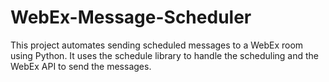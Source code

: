 # WebEx-Message-Scheduler
This project automates sending scheduled messages to a WebEx room using Python. It uses the schedule library to handle the scheduling and the WebEx API to send the messages.
